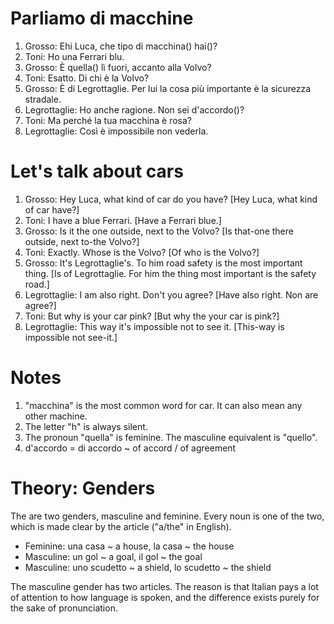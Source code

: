 # Parliamo di macchine

1. Grosso: Ehi Luca, che tipo di macchina() hai()?
1. Toni: Ho una Ferrari blu.
1. Grosso: È quella() lì fuori, accanto alla Volvo?
1. Toni: Esatto. Di chi è la Volvo?
1. Grosso: È di Legrottaglie. Per lui la cosa più importante è la sicurezza stradale.
1. Legrottaglie: Ho anche ragione. Non sei d'accordo()?
1. Toni: Ma perché la tua macchina è rosa?
1. Legrottaglie: Così è impossibile non vederla.

# Let's talk about cars

1. Grosso: Hey Luca, what kind of car do you have?
[Hey Luca, what kind of car have?]
1. Toni: I have a blue Ferrari. 
[Have a Ferrari blue.]
1. Grosso: Is it the one outside, next to the Volvo? 
[Is that-one there outside, next to-the Volvo?]
1. Toni: Exactly. Whose is the Volvo? 
[Of who is the Volvo?]
1. Grosso: It's Legrottaglie's. To him road safety is the most important thing.
[Is of Legrottaglie. For him the thing most important is the safety road.]
1. Legrottaglie: I am also right. Don't you agree?
[Have also right. Non are agree?]
1. Toni: But why is your car pink?
[But why the your car is pink?]
1. Legrottaglie: This way it's impossible not to see it.
[This-way is impossible not see-it.]

# Notes

1. "macchina" is the most common word for car. It can also mean any other machine.
1. The letter "h" is always silent.
1. The pronoun "quella" is feminine. The masculine equivalent is "quello".
1. d'accordo = di accordo ~ of accord / of agreement

# Theory: Genders

The are two genders, masculine and feminine. Every noun is one of the two, which
is made clear by the article ("a/the" in English).

- Feminine: una casa ~ a house, la casa ~ the house
- Masculine: un gol ~ a goal, il gol ~ the goal
- Masculine: uno scudetto ~ a shield, lo scudetto ~ the shield

The masculine gender has two articles. The reason is that
Italian pays a lot of attention to how language is spoken, and the difference exists
purely for the sake of pronunciation.
